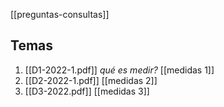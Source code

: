 [[preguntas-consultas]] 

## Temas
1. [[D1-2022-1.pdf]] _qué es medir?_ [[medidas 1]]
2. [[D2-2022-1.pdf]] [[medidas 2]]
3. [[D3-2022.pdf]] [[medidas 3]]

